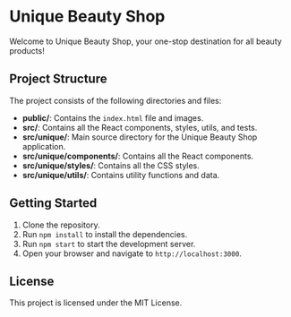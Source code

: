 # Unique Beauty Shop

Welcome to Unique Beauty Shop, your one-stop destination for all beauty products!

## Project Structure

The project consists of the following directories and files:

- **public/**: Contains the `index.html` file and images.
- **src/**: Contains all the React components, styles, utils, and tests.
- **src/unique/**: Main source directory for the Unique Beauty Shop application.
- **src/unique/components/**: Contains all the React components.
- **src/unique/styles/**: Contains all the CSS styles.
- **src/unique/utils/**: Contains utility functions and data.

## Getting Started

1. Clone the repository.
2. Run `npm install` to install the dependencies.
3. Run `npm start` to start the development server.
4. Open your browser and navigate to `http://localhost:3000`.

## License

This project is licensed under the MIT License.
